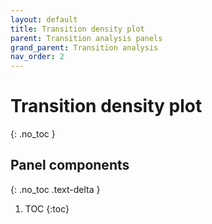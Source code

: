 ```yaml
---
layout: default
title: Transition density plot
parent: Transition analysis panels
grand_parent: Transition analysis
nav_order: 2
---
```


# Transition density plot
{: .no_toc }

## Panel components
{: .no_toc .text-delta }

1. TOC
{:toc}



